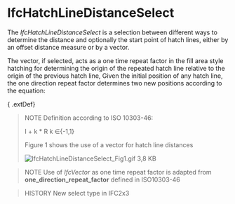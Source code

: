 # IfcHatchLineDistanceSelect

The _IfcHatchLineDistanceSelect_ is a selection between different ways to determine the distance and optionally the start point of hatch lines, either by an offset distance measure or by a vector.
<!-- end of short definition -->

The vector, if selected, acts as a one time repeat factor in the fill area style hatching for determining the origin of the repeated hatch line relative to the origin of the previous hatch line, Given the initial position of any hatch line, the one direction repeat factor determines two new positions according to the equation:

{ .extDef}
> NOTE Definition according to ISO 10303-46:
>
> I + k \* R  k ∈{-1,1}
>
> Figure 1 shows the use of a vector for hatch line distances
>
> ![IfcHatchLineDistanceSelect_Fig1.gif 3,8 KB](../../../../figures/ifchatchlinedistanceselect_fig1.gif "Figure 1 — vector as one direction repeat factor")

> NOTE Use of _IfcVector_ as one time repeat factor is adapted from **one_direction_repeat_factor** defined in ISO10303-46

> HISTORY New select type in IFC2x3
